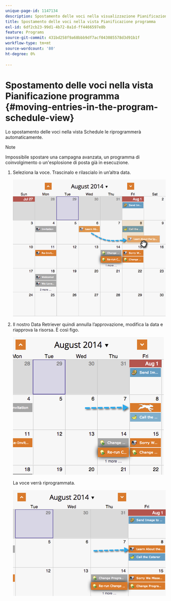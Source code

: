 ```yaml
---
unique-page-id: 1147134
description: Spostamento delle voci nella visualizzazione Pianificazione programma - Documenti Marketo - Documentazione del prodotto
title: Spostamento delle voci nella vista Pianificazione programma
exl-id: 6df2cb23-99d1-4b72-8a1d-ff4466597e8b
feature: Programs
source-git-commit: 431bd258f9a68bbb9df7acf043085578d3d91b1f
workflow-type: tm+mt
source-wordcount: '80'
ht-degree: 0%

---
```


# Spostamento delle voci nella vista Pianificazione programma {#moving-entries-in-the-program-schedule-view}

Lo spostamento delle voci nella vista Schedule le riprogrammerà automaticamente.

>[!NOTE]
>
>Impossibile spostare una campagna avanzata, un programma di coinvolgimento o un&#39;esplosione di posta già in esecuzione.

1. Seleziona la voce. Trascinalo e rilascialo in un’altra data.

   ![](assets/image2014-9-18-17-3a47-3a23.png)

1. Il nostro Data Retriever quindi annulla l’approvazione, modifica la data e riapprova la risorsa. È così figo.

   ![](assets/image2014-9-18-17-3a47-3a35.png)

   La voce verrà riprogrammata.

   ![](assets/image2014-9-18-17-3a49-3a19.png)
